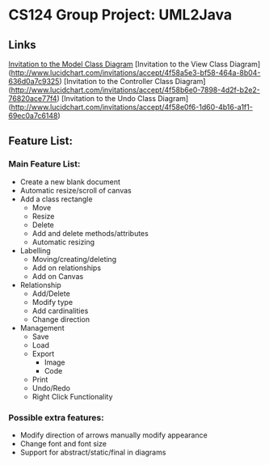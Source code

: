 # CS124 Group Project: UML2Java

## Links

[Invitation to the Model Class Diagram](http://www.lucidchart.com/invitations/accept/4f57911d-520c-46bd-90ab-7bb00a7c6148)
[Invitation to the View Class Diagram] (http://www.lucidchart.com/invitations/accept/4f58a5e3-bf58-464a-8b04-636d0a7c9325)
[Invitation to the Controller Class Diagram] (http://www.lucidchart.com/invitations/accept/4f58b6e0-7898-4d2f-b2e2-76820ace77f4)
[Invitation to the Undo Class Diagram] (http://www.lucidchart.com/invitations/accept/4f58e0f6-1d60-4b16-a1f1-69ec0a7c6148)

## Feature List:

### Main Feature List:

* Create a new blank document
* Automatic resize/scroll of canvas
* Add a class rectangle
	* Move
	* Resize
	* Delete
	* Add and delete methods/attributes
	* Automatic resizing
* Labelling
	* Moving/creating/deleting
	* Add on relationships
	* Add on Canvas
* Relationship
	* Add/Delete
	* Modify type
	* Add cardinalities
	* Change direction
* Management
	* Save
	* Load
	* Export
		* Image
		* Code
	* Print
	* Undo/Redo
	* Right Click Functionality


### Possible extra features:
* Modify direction of arrows manually modify appearance
* Change font and font size
* Support for abstract/static/final in diagrams
